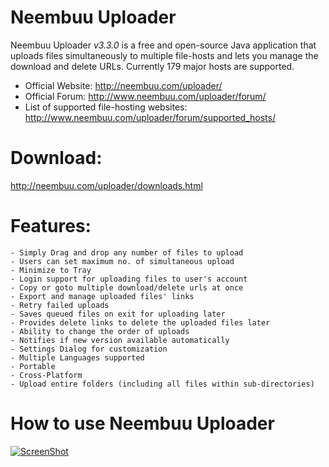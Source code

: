 # Neembuu Uploader
Neembuu Uploader _*v3.3.0*_ is a free and open-source Java application that uploads files simultaneously to multiple file-hosts and lets you manage the download and delete URLs. Currently 179 major hosts are supported.

* Official Website: http://neembuu.com/uploader/
* Official Forum: http://www.neembuu.com/uploader/forum/
* List of supported file-hosting websites: http://www.neembuu.com/uploader/forum/supported_hosts/

# Download:

http://neembuu.com/uploader/downloads.html

# Features:

    - Simply Drag and drop any number of files to upload
    - Users can set maximum no. of simultaneous upload
    - Minimize to Tray
    - Login support for uploading files to user's account
    - Copy or goto multiple download/delete urls at once
    - Export and manage uploaded files' links
    - Retry failed uploads
    - Saves queued files on exit for uploading later
    - Provides delete links to delete the uploaded files later
    - Ability to change the order of uploads
    - Notifies if new version available automatically
    - Settings Dialog for customization
    - Multiple Languages supported
    - Portable
    - Cross-Platform
    - Upload entire folders (including all files within sub-directories)

# How to use Neembuu Uploader
[![ScreenShot](http://img.youtube.com/vi/bcYNSEb5UdE/0.jpg)](https://www.youtube.com/watch?v=bcYNSEb5UdE)
